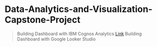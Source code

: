 # Data-Analytics-and-Visualization-Capstone-Project

> Building Dashboard with IBM Cognos Analytics
[Link](https://us3.ca.analytics.ibm.com/bi/?perspective=dashboard&pathRef=.my_folders%2FSurvey_Data_Dashboard&action=view&mode=dashboard&subView=model000001956c1ec584_00000002)
> Building Dashboard with Google Looker Studio
